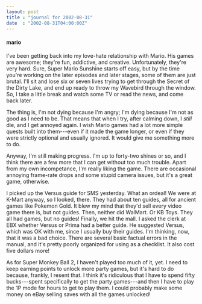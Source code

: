```yaml
---
layout: post
title : "journal for 2002-08-31"
date  : "2002-08-31T04:00:00Z"
---
```

<h4>mario</h4>I've been getting back into my love-hate relationship with Mario.  His games are awesome; they're fun, addictive, and creative.  Unfortunately, they're very hard.  Sure, Super Mario Sunshine starts off easy, but by the time you're working on the later episodes and later stages, some of them are just brutal. I'll sit and lose six or seven lives trying to get through the Secret of the Dirty Lake, and end up ready to throw my Wavebird through the window.  So, I take a little break and watch some TV or read the news, and come back later.

The thing is, I'm not dying because I'm angry; I'm dying because I'm not as good as I need to be.  That means that when I try, after calming down, I <em>still</em> die, and I get annoyed again.  I wish Mario games had a lot more simple quests built into them---even if it made the game longer, or even if they were strictly optional and usually ignored.  It would give me something more to do.

Anyway, I'm still making progress.  I'm up to forty-two shines or so, and I think there are a few more that I can get without too much trouble.  Apart from my own incompetance, I'm really liking the game.  There are occasional annoying frame-rate drops and some stupid camera issues, but it's a great game, otherwise.

I picked up the Versus guide for SMS yesterday.  What an ordeal!  We were at K-Mart anyway, so I looked, there.  They had about ten guides, all for ancient games like Pokemon Gold.  It blew my mind that they'd sell every video game there is, but not guides.  Then, neither did WalMart.  Or KB Toys.  They all had games, but no guides!  Finally, we hit the mall.  I asked the clerk at EBX whether Versus or Prima had a better guide.  He suggested Versus, which was OK with me, since I usually buy their guides.  I'm thinking, now, that it was a bad choice.  There are several basic factual errors in the manual, and it's pretty poorly organized for using as a checklist.  It also cost five dollars more!

As for Super Monkey Ball 2, I haven't played too much of it, yet.  I need to keep earning points to unlock more party games, but it's hard to do because, frankly, I resent that.  I think it's ridiculous that I have to spend fifty bucks---spent specifically to get the party games---and then I have to play the 1P mode for hours to get to play them.  I could probably make some money on eBay selling saves with all the games unlocked!

